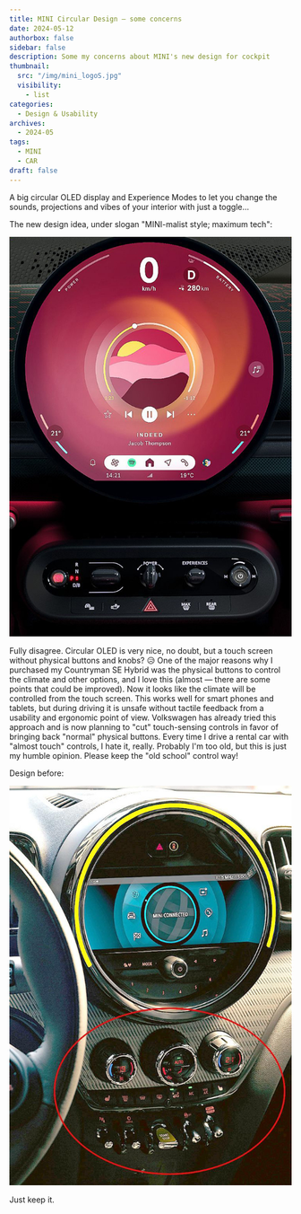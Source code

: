 ```yaml
---
title: MINI Circular Design — some concerns
date: 2024-05-12
authorbox: false
sidebar: false
description: Some my concerns about MINI's new design for cockpit
thumbnail:
  src: "/img/mini_logoS.jpg"
  visibility:
    - list
categories:
  - Design & Usability
archives:
  - 2024-05
tags:
  - MINI
  - CAR
draft: false
---
```

A big circular OLED display and Experience Modes to let you change the sounds, projections and vibes of your interior with just a toggle...
<!--more-->

The new design idea, under slogan "MINI-malist style; maximum tech":

![](assets/1714377605463.jpg)

Fully disagree. Circular OLED is very nice, no doubt, but a touch screen without physical buttons and knobs? 😥 One of the major reasons why I purchased my Countryman SE Hybrid was the physical buttons to control the climate and other options, and I love this (almost — there are some points that could be improved). Now it looks like the climate will be controlled from the touch screen. This works well for smart phones and tablets, but during driving it is unsafe without tactile feedback from a usability and ergonomic point of view. Volkswagen has already tried this approach and is now planning to "cut" touch-sensing controls in favor of bringing back "normal" physical buttons. Every time I drive a rental car with "almost touch" controls, I hate it, really. Probably I'm too old, but this is just my humble opinion. Please keep the "old school" control way!

Design before:

![](assets/1715184633584.jpg)

Just keep it.
